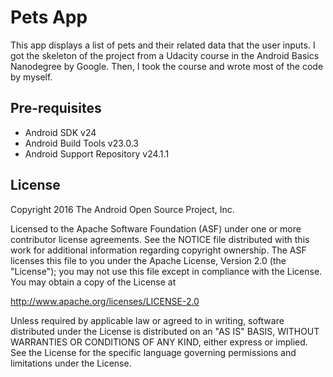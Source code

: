 Pets App
===================================

This app displays a list of pets and their related data that the user inputs.
I got the skeleton of the project from a Udacity course in the Android Basics 
Nanodegree by Google. Then, I took the course and wrote most of the code 
by myself.

Pre-requisites
--------------

- Android SDK v24
- Android Build Tools v23.0.3
- Android Support Repository v24.1.1

License
-------

Copyright 2016 The Android Open Source Project, Inc.

Licensed to the Apache Software Foundation (ASF) under one or more contributor
license agreements.  See the NOTICE file distributed with this work for
additional information regarding copyright ownership.  The ASF licenses this
file to you under the Apache License, Version 2.0 (the "License"); you may not
use this file except in compliance with the License.  You may obtain a copy of
the License at

http://www.apache.org/licenses/LICENSE-2.0

Unless required by applicable law or agreed to in writing, software
distributed under the License is distributed on an "AS IS" BASIS, WITHOUT
WARRANTIES OR CONDITIONS OF ANY KIND, either express or implied.  See the
License for the specific language governing permissions and limitations under
the License.
